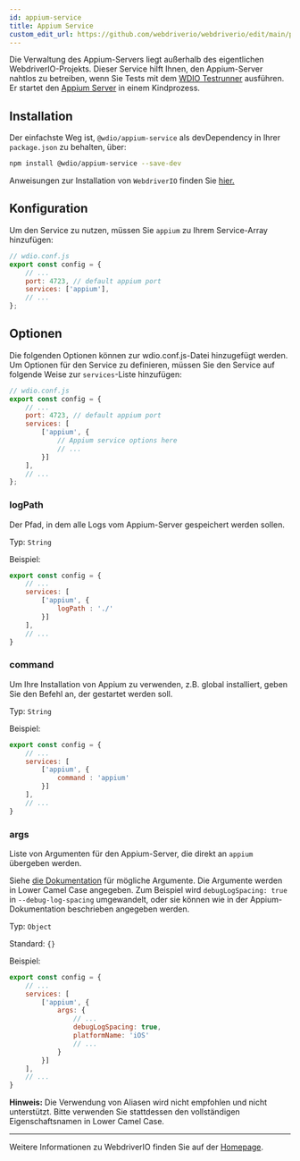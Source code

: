 ```yaml
---
id: appium-service
title: Appium Service
custom_edit_url: https://github.com/webdriverio/webdriverio/edit/main/packages/wdio-appium-service/README.md
---
```



Die Verwaltung des Appium-Servers liegt außerhalb des eigentlichen WebdriverIO-Projekts. Dieser Service hilft Ihnen, den Appium-Server nahtlos zu betreiben, wenn Sie Tests mit dem [WDIO Testrunner](https://webdriver.io/docs/clioptions) ausführen. Er startet den [Appium Server](https://appium.github.io/appium.io/docs/en/about-appium/getting-started/index.html#starting-appium) in einem Kindprozess.

## Installation

Der einfachste Weg ist, `@wdio/appium-service` als devDependency in Ihrer `package.json` zu behalten, über:

```sh
npm install @wdio/appium-service --save-dev
```

Anweisungen zur Installation von `WebdriverIO` finden Sie [hier.](https://webdriver.io/docs/gettingstarted)

## Konfiguration

Um den Service zu nutzen, müssen Sie `appium` zu Ihrem Service-Array hinzufügen:

```js
// wdio.conf.js
export const config = {
    // ...
    port: 4723, // default appium port
    services: ['appium'],
    // ...
};
```

## Optionen

Die folgenden Optionen können zur wdio.conf.js-Datei hinzugefügt werden. Um Optionen für den Service zu definieren, müssen Sie den Service auf folgende Weise zur `services`-Liste hinzufügen:

```js
// wdio.conf.js
export const config = {
    // ...
    port: 4723, // default appium port
    services: [
        ['appium', {
            // Appium service options here
            // ...
        }]
    ],
    // ...
};
```

### logPath
Der Pfad, in dem alle Logs vom Appium-Server gespeichert werden sollen.

Typ: `String`

Beispiel:
```js
export const config = {
    // ...
    services: [
        ['appium', {
            logPath : './'
        }]
    ],
    // ...
}
```

### command
Um Ihre Installation von Appium zu verwenden, z.B. global installiert, geben Sie den Befehl an, der gestartet werden soll.

Typ: `String`

Beispiel:
```js
export const config = {
    // ...
    services: [
        ['appium', {
            command : 'appium'
        }]
    ],
    // ...
}
```

### args
Liste von Argumenten für den Appium-Server, die direkt an `appium` übergeben werden.

Siehe [die Dokumentation](https://github.com/appium/appium/blob/master/packages/appium/docs/en/cli/args.md) für mögliche Argumente.
Die Argumente werden in Lower Camel Case angegeben. Zum Beispiel wird `debugLogSpacing: true` in `--debug-log-spacing` umgewandelt, oder sie können wie in der Appium-Dokumentation beschrieben angegeben werden.

Typ: `Object`

Standard: `{}`

Beispiel:
```js
export const config = {
    // ...
    services: [
        ['appium', {
            args: {
                // ...
                debugLogSpacing: true,
                platformName: 'iOS'
                // ...
            }
        }]
    ],
    // ...
}
```
**Hinweis:** Die Verwendung von Aliasen wird nicht empfohlen und nicht unterstützt. Bitte verwenden Sie stattdessen den vollständigen Eigenschaftsnamen in Lower Camel Case.

----

Weitere Informationen zu WebdriverIO finden Sie auf der [Homepage](https://webdriver.io).